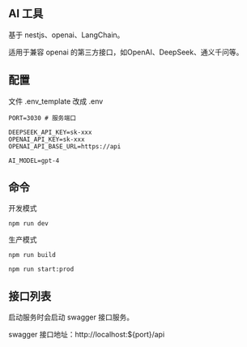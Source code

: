 ## AI 工具
基于 nestjs、openai、LangChain。

适用于兼容 openai 的第三方接口，如OpenAI、DeepSeek、通义千问等。

## 配置
文件 .env_template 改成 .env
```shell
PORT=3030 # 服务端口

DEEPSEEK_API_KEY=sk-xxx
OPENAI_API_KEY=sk-xxx
OPENAI_API_BASE_URL=https://api

AI_MODEL=gpt-4
```

## 命令

开发模式
```shell
npm run dev 
```

生产模式
```shell
npm run build

npm run start:prod

````

## 接口列表
启动服务时会启动 swagger 接口服务。

swagger 接口地址：http://localhost:${port}/api
